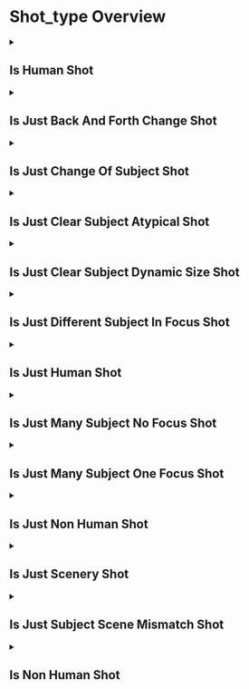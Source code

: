# Shot_type Overview

<details>
<summary><h2>Is Human Shot</h2></summary>


<h3>🔵 Label Name:</h3>
<code>is_human_shot</code>


<h3>📖 Definition:</h3>
Is the shot focused on human subjects?

<details>
<summary><h4> Question (Definition)</h4></summary>

</details>

<details>
<summary><h4> Alternative Question</h4></summary>

- Does the video primarily feature human subjects?

- Are people the main focus of this shot?

- Is this shot centered on human characters?

- Does the camera primarily follow human subjects?

- Are humans the principal subjects in this shot?

- Is the video's focus on human figures?

- Does this shot mainly capture human subjects?

- Are human subjects the primary focus of the camera?

</details>

<details>
<summary><h4> Prompt (Definition)</h4></summary>

- A shot that primarily focuses on human subjects.

</details>

<details>
<summary><h4> Alternative Prompt</h4></summary>

- A video centered on human subjects.

- A shot where people are the main focus.

- A video primarily featuring human figures.

- A shot focusing on human characters.

- A video where humans are the principal subjects.

- A shot emphasizing human subjects.

- A video capturing human-centered action.

- A shot predominantly featuring people.

</details>

<h4>🟢 Positive:</h4>
<code>self.cam_setup.is_human_shot is True</code>

<h4>🔴 Negative:</h4>
<code>self.cam_setup.is_human_shot is False</code>

</details>

<details>
<summary><h2>Is Just Back And Forth Change Shot</h2></summary>


<h3>🔵 Label Name:</h3>
<code>is_just_back_and_forth_change_shot</code>


<h3>📖 Definition:</h3>
Does the video have a clear subject with back-and-forth changes in shot size?

<details>
<summary><h4> Question (Definition)</h4></summary>

</details>

<details>
<summary><h4> Alternative Question</h4></summary>

- Does the shot size alternate between closer and farther views?

- Does the framing repeatedly shift between different sizes?

- Is there an oscillating pattern in the shot size?

- Does the framing alternate between different scales?

</details>

<details>
<summary><h4> Prompt (Definition)</h4></summary>

- The video has a clear subject with back-and-forth changes in shot size.

</details>

<details>
<summary><h4> Alternative Prompt</h4></summary>

- A video with oscillating shot sizes.

- A video featuring alternating frame scales.

- A shot with patterned size variations.

</details>

<h4>🟢 Positive:</h4>
<code>self.cam_setup.is_just_back_and_forth_change_shot is True</code>

<h4>🔴 Negative:</h4>
<code>self.cam_setup.is_just_back_and_forth_change_shot is False</code>

</details>

<details>
<summary><h2>Is Just Change Of Subject Shot</h2></summary>


<h3>🔵 Label Name:</h3>
<code>is_just_change_of_subject_shot</code>


<h3>📖 Definition:</h3>
The video includes a subject change, where a subject appears, disappears, or transitions to another.

<details>
<summary><h4> Question (Definition)</h4></summary>

</details>

<details>
<summary><h4> Alternative Question</h4></summary>

- Does the shot show a transition between different subjects?

- Is there a clear change in the main subject during the video?

- Does the focus shift from one subject to another?

- Does the video show subjects appearing or disappearing?

- Is there a handoff between different subjects?

- Does the shot include subject transitions?

- Is there a change in what the camera focuses on?

</details>

<details>
<summary><h4> Prompt (Definition)</h4></summary>

- The video includes a subject change, where a subject appears in a revealing shot, disappears, or transitions to another.

</details>

<details>
<summary><h4> Alternative Prompt</h4></summary>

- A video showing subject transitions.

- A shot with changing focal subjects.

- A video featuring subject appearances or disappearances.

- A shot demonstrating subject handoffs.

- A video with dynamic subject changes.

- A shot revealing new subjects.

- A video transitioning between subjects.

</details>

<h4>🟢 Positive:</h4>
<code>self.cam_setup.is_just_change_of_subject_shot is True</code>

<h4>🔴 Negative:</h4>
<code>self.cam_setup.is_just_change_of_subject_shot is False</code>

</details>

<details>
<summary><h2>Is Just Clear Subject Atypical Shot</h2></summary>


<h3>🔵 Label Name:</h3>
<code>is_just_clear_subject_atypical_shot</code>


<h3>📖 Definition:</h3>
Does the video feature a clear subject whose anatomy looks unnatural or exaggerated?

<details>
<summary><h4> Question (Definition)</h4></summary>

</details>

<details>
<summary><h4> Alternative Question</h4></summary>

- Does the subject have unusual or exaggerated proportions?

- Is the subject clearly visible but anatomically unrealistic?

- Does the video show a subject with non-standard features?

- Is there a distinct but anatomically unusual subject?

- Does the subject appear stylized or non-realistic?

- Is the main subject visibly different from natural anatomy?

- Does the video feature a subject with exaggerated features?

- Is there a clear but anatomically stylized subject?

</details>

<details>
<summary><h4> Prompt (Definition)</h4></summary>

- A video featuring a clear subject whose anatomy looks unnatural or exaggerated.

</details>

<details>
<summary><h4> Alternative Prompt</h4></summary>

- A video featuring an anatomically stylized subject.

- A shot showing a subject with exaggerated proportions.

- A video with a clear but unrealistic subject.

- A shot featuring subjects with non-standard anatomy.

- A video showing CGI-style subject features.

- A shot with an anatomically unusual subject.

- A video displaying stylized character proportions.

- A shot emphasizing non-realistic anatomy.

</details>

<h4>🟢 Positive:</h4>
<code>self.cam_setup.is_just_clear_subject_atypical_shot is True</code>

<h4>🔴 Negative:</h4>
<code>self.cam_setup.is_just_clear_subject_atypical_shot is False</code>

</details>

<details>
<summary><h2>Is Just Clear Subject Dynamic Size Shot</h2></summary>


<h3>🔵 Label Name:</h3>
<code>is_just_clear_subject_dynamic_size_shot</code>


<h3>📖 Definition:</h3>
Is there a clear subject, but changes in framing make it hard to classify the shot size?

<details>
<summary><h4> Question (Definition)</h4></summary>

</details>

<details>
<summary><h4> Alternative Question</h4></summary>

- Is there a distinct subject with varying frame sizes?

- Does the shot maintain a clear subject despite changing distances?

- Is the subject clear but shown at different scales?

- Does the framing change while following a clear subject?

- Is there dynamic framing of an identifiable subject?

- Does the shot size vary while tracking a clear subject?

- Is the subject consistent but shown at different sizes?

</details>

<details>
<summary><h4> Prompt (Definition)</h4></summary>

- A video with a clear subject that changes in framing, making it hard to classify the shot size.

</details>

<details>
<summary><h4> Alternative Prompt</h4></summary>

- A video showing a subject at varying distances.

- A shot with dynamic framing of a clear subject.

- A video maintaining subject focus despite size changes.

- A shot featuring variable distances to the subject.

- A video with changing shot sizes of a clear subject.

- A shot showing subject scale variations.

- A video with dynamic subject sizing.

</details>

<h4>🟢 Positive:</h4>
<code>self.cam_setup.is_just_clear_subject_dynamic_size_shot is True</code>

<h4>🔴 Negative:</h4>
<code>self.cam_setup.is_just_clear_subject_dynamic_size_shot is False</code>

</details>

<details>
<summary><h2>Is Just Different Subject In Focus Shot</h2></summary>


<h3>🔵 Label Name:</h3>
<code>is_just_different_subject_in_focus_shot</code>


<h3>📖 Definition:</h3>
Does the video feature different subjects, varying in type or framing, making it hard to classify the shot size?

<details>
<summary><h4> Question (Definition)</h4></summary>

</details>

<details>
<summary><h4> Alternative Question</h4></summary>

- Are various subjects brought into focus throughout the shot?

- Does the shot emphasize different subjects at different times?

</details>

<details>
<summary><h4> Prompt (Definition)</h4></summary>

- The video features different subjects (e.g., varying in type or framing) in focus, making it hard to classify the shot size.

</details>

<details>
<summary><h4> Alternative Prompt</h4></summary>

- A shot alternating between different subjects.

- A video highlighting multiple subjects through focus.

</details>

<h4>🟢 Positive:</h4>
<code>self.cam_setup.is_just_different_subject_in_focus_shot is True</code>

<h4>🔴 Negative:</h4>
<code>self.cam_setup.is_just_different_subject_in_focus_shot is False</code>

</details>

<details>
<summary><h2>Is Just Human Shot</h2></summary>


<h3>🔵 Label Name:</h3>
<code>is_just_human_shot</code>


<h3>📖 Definition:</h3>
Does the video consistently feature one or two salient human subjects?

<details>
<summary><h4> Question (Definition)</h4></summary>

</details>

<details>
<summary><h4> Alternative Question</h4></summary>

- Is there a single human subject or group that dominates the frame?

- Does the shot maintain focus on one primary human subject?

- Is the video centered on a single human or human group?

- Does one human subject or group remain the main focus?

- Is there a consistent human subject throughout the shot?

- Does the camera stay focused on one human subject or group?

- Is there a single dominant human presence in the frame?

- Does the shot maintain emphasis on one human subject?

</details>

<details>
<summary><h4> Prompt (Definition)</h4></summary>

- A video with one or two salient human subjects.

</details>

<details>
<summary><h4> Alternative Prompt</h4></summary>

- A video focused on a single human subject.

- A shot maintaining focus on one human group.

- A video centered on a primary human subject.

- A shot emphasizing a single human presence.

- A video tracking one main human subject.

- A shot dedicated to a single human group.

- A video highlighting one human subject.

- A shot following a single human presence.

</details>

<h4>🟢 Positive:</h4>
<code>self.cam_setup.is_just_human_shot is True</code>

<h4>🔴 Negative:</h4>
<code>self.cam_setup.is_just_human_shot is False</code>

</details>

<details>
<summary><h2>Is Just Many Subject No Focus Shot</h2></summary>


<h3>🔵 Label Name:</h3>
<code>is_just_many_subject_no_focus_shot</code>


<h3>📖 Definition:</h3>
Does the video feature multiple subjects with no clear focus on any one subject?

<details>
<summary><h4> Question (Definition)</h4></summary>

</details>

<details>
<summary><h4> Alternative Question</h4></summary>

- Are there multiple subjects without a primary focus?

- Does the shot show several subjects of equal importance?

- Is there no dominant subject among multiple elements?

- Are various subjects shown without emphasizing any one?

- Does the shot maintain equal focus on multiple subjects?

- Is there an even distribution of focus among subjects?

- Does the video avoid emphasizing any particular subject?

</details>

<details>
<summary><h4> Prompt (Definition)</h4></summary>

- A shot showing multiple subjects without emphasizing any single one as the main focus.

</details>

<details>
<summary><h4> Alternative Prompt</h4></summary>

- A video with multiple equal-emphasis subjects.

- A video presenting multiple subjects equally.

- A shot featuring multiple subjects with no dominant focus.

- A video showing various subjects without a primary focus.

</details>

<h4>🟢 Positive:</h4>
<code>self.cam_setup.is_just_many_subject_no_focus_shot is True</code>

<h4>🔴 Negative:</h4>
<code>self.cam_setup.is_just_many_subject_no_focus_shot is False</code>

</details>

<details>
<summary><h2>Is Just Many Subject One Focus Shot</h2></summary>


<h3>🔵 Label Name:</h3>
<code>is_just_many_subject_one_focus_shot</code>


<h3>📖 Definition:</h3>
Does the video feature multiple subjects, but one clearly stands out as the main focus?

<details>
<summary><h4> Question (Definition)</h4></summary>

</details>

<details>
<summary><h4> Alternative Question</h4></summary>

- Are there multiple subjects with one primary focus?

- Does one subject dominate despite others being present?

- Is there a clear main subject among multiple elements?

- Does the shot highlight one subject among many?

- Is there a primary focus despite multiple subjects?

- Does one subject stand out from the group?

- Is there a dominant subject among several?

- Does the video emphasize one subject among many?

</details>

<details>
<summary><h4> Prompt (Definition)</h4></summary>

- A video featuring multiple subjects where one clearly dominates as the main focus.

</details>

<details>
<summary><h4> Alternative Prompt</h4></summary>

- A video emphasizing one subject among many.

- A shot with a clear primary subject in a group.

- A video focusing on one dominant element.

- A shot highlighting one subject among several.

- A video with one standout subject.

- A shot emphasizing a primary subject among many.

</details>

<h4>🟢 Positive:</h4>
<code>self.cam_setup.is_just_many_subject_one_focus_shot is True</code>

<h4>🔴 Negative:</h4>
<code>self.cam_setup.is_just_many_subject_one_focus_shot is False</code>

</details>

<details>
<summary><h2>Is Just Non Human Shot</h2></summary>


<h3>🔵 Label Name:</h3>
<code>is_just_non_human_shot</code>


<h3>📖 Definition:</h3>
Does the video consistently feature one or two salient non-human subjects?

<details>
<summary><h4> Question (Definition)</h4></summary>

</details>

<details>
<summary><h4> Alternative Question</h4></summary>

- Is there a single non-human subject that dominates the frame?

- Does the shot maintain focus on one primary non-human subject?

- Is the video centered on a single non-human subject or group?

- Does one non-human subject remain the main focus?

- Is there a consistent non-human subject throughout?

- Does the camera stay focused on one non-human element?

- Is there a single dominant non-human presence?

- Does the shot emphasize one non-human subject?

</details>

<details>
<summary><h4> Prompt (Definition)</h4></summary>

- A video with one or two salient non-human subjects.

</details>

<details>
<summary><h4> Alternative Prompt</h4></summary>

- A video focused on a single non-human subject.

- A shot maintaining focus on one non-human group.

- A video centered on a primary non-human subject.

- A shot emphasizing a single non-human presence.

- A video tracking one main non-human subject.

- A shot dedicated to a single non-human group.

- A video highlighting one non-human subject.

- A shot following a single non-human element.

</details>

<h4>🟢 Positive:</h4>
<code>self.cam_setup.is_just_non_human_shot is True</code>

<h4>🔴 Negative:</h4>
<code>self.cam_setup.is_just_non_human_shot is False</code>

</details>

<details>
<summary><h2>Is Just Scenery Shot</h2></summary>


<h3>🔵 Label Name:</h3>
<code>is_just_scenery_shot</code>


<h3>📖 Definition:</h3>
Does the video focus on scenery or environment without emphasis on any subjects?

<details>
<summary><h4> Question (Definition)</h4></summary>

</details>

<details>
<summary><h4> Alternative Question</h4></summary>

- Is the shot purely focused on the environment or landscape?

- Does the video exclusively show scenery without subjects?

- Is the emphasis solely on the surrounding environment?

- Does the shot capture only the location or setting?

- Is the video dedicated to showing the scenery alone?

- Does the camera focus entirely on the environment?

- Is the shot purely about the landscape or setting?

- Does the video avoid emphasizing any specific subjects?

</details>

<details>
<summary><h4> Prompt (Definition)</h4></summary>

- A shot focusing on scenery or environment without emphasis on any subjects.

</details>

<details>
<summary><h4> Alternative Prompt</h4></summary>

- A video purely showcasing scenery.

- A shot dedicated to environmental views.

- A video capturing only landscape elements.

- A shot emphasizing scenic composition.

- A video focused solely on surroundings.

- A shot showing pure environmental content.

- A video highlighting only scenery.

</details>

<h4>🟢 Positive:</h4>
<code>self.cam_setup.is_just_scenery_shot is True</code>

<h4>🔴 Negative:</h4>
<code>self.cam_setup.is_just_scenery_shot is False</code>

</details>

<details>
<summary><h2>Is Just Subject Scene Mismatch Shot</h2></summary>


<h3>🔵 Label Name:</h3>
<code>is_just_subject_scene_mismatch_shot</code>


<h3>📖 Definition:</h3>
Is there a mismatch between the subject and scene framing that makes it hard to classify the shot size?

<details>
<summary><h4> Question (Definition)</h4></summary>

</details>

<details>
<summary><h4> Alternative Question</h4></summary>

- Is the shot size difficult to classify due to a mismatch between the subject and the scene?

- Does the video present a subject-scene mismatch that makes shot size classification challenging?

- Is there a mismatch between subject and scene shot sizes?

</details>

<details>
<summary><h4> Prompt (Definition)</h4></summary>

- A video featuring a subject and scene that do not match in framing, making it hard to classify the shot size.

</details>

<details>
<summary><h4> Alternative Prompt</h4></summary>

- The video presents a subject-scene mismatch that makes shot size classification challenging.

- The video presents an inconsistency between the subject and the scene, making shot size classification challenging.

- The video shows a mismatch between the subject and the scene, making shot size classification difficult.

</details>

<h4>🟢 Positive:</h4>
<code>self.cam_setup.is_just_subject_scene_mismatch_shot is True</code>

<h4>🔴 Negative:</h4>
<code>self.cam_setup.is_just_subject_scene_mismatch_shot is False</code>

</details>

<details>
<summary><h2>Is Non Human Shot</h2></summary>


<h3>🔵 Label Name:</h3>
<code>is_non_human_shot</code>


<h3>📖 Definition:</h3>
Is the shot focused on non-human subjects?

<details>
<summary><h4> Question (Definition)</h4></summary>

</details>

<details>
<summary><h4> Alternative Question</h4></summary>

- Does the video primarily feature non-human subjects?

- Is the main focus on animals, objects, or other non-human elements?

- Are non-human subjects the primary focus of this shot?

- Does the camera mainly follow non-human subjects?

- Is this shot centered on non-human elements?

- Are the main subjects in this shot non-human?

- Does this shot primarily capture non-human subjects?

- Is the focus primarily on subjects other than humans?

</details>

<details>
<summary><h4> Prompt (Definition)</h4></summary>

- A shot that primarily focuses on non-human subjects.

</details>

<details>
<summary><h4> Alternative Prompt</h4></summary>

- A video centered on non-human subjects.

- A shot where non-human elements are the main focus.

- A video primarily featuring animals or objects.

- A shot emphasizing non-human subjects.

- A video where non-human elements are central.

- A shot focusing on non-human characters or objects.

- A video capturing non-human-centered action.

- A shot predominantly featuring non-human subjects.

</details>

<h4>🟢 Positive:</h4>
<code>self.cam_setup.is_non_human_shot is True</code>

<h4>🔴 Negative:</h4>
<code>self.cam_setup.is_non_human_shot is False</code>

</details>
